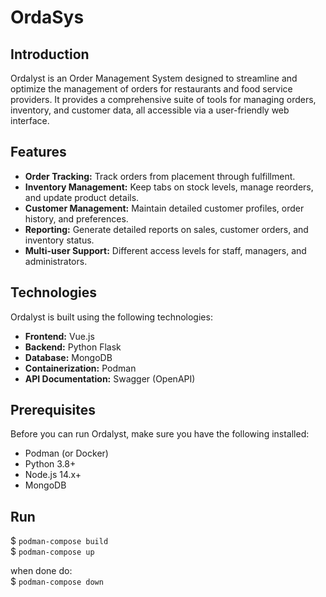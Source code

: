 # OrdaSys

## Introduction
Ordalyst is an Order Management System designed to streamline and optimize the management of orders for restaurants and food service providers. It provides a comprehensive suite of tools for managing orders, inventory, and customer data, all accessible via a user-friendly web interface.

## Features
- **Order Tracking:** Track orders from placement through fulfillment.
- **Inventory Management:** Keep tabs on stock levels, manage reorders, and update product details.
- **Customer Management:** Maintain detailed customer profiles, order history, and preferences.
- **Reporting:** Generate detailed reports on sales, customer orders, and inventory status.
- **Multi-user Support:** Different access levels for staff, managers, and administrators.

## Technologies
Ordalyst is built using the following technologies:
- **Frontend:** Vue.js
- **Backend:** Python Flask
- **Database:** MongoDB
- **Containerization:** Podman
- **API Documentation:** Swagger (OpenAPI)

## Prerequisites
Before you can run Ordalyst, make sure you have the following installed:
- Podman (or Docker)
- Python 3.8+
- Node.js 14.x+
- MongoDB

## Run

$ `podman-compose build` \
$ `podman-compose up`

when done do: \
$ `podman-compose down`
